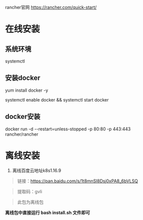 rancher官网
https://rancher.com/quick-start/

# 在线安装
## 系统环境
systemctl

## 安装docker

yum install docker -y

systemctl enable docker && systemctl start docker

## docker安装
docker run -d --restart=unless-stopped -p 80:80 -p 443:443 rancher/rancher

# 离线安装
1. 离线百度云地址k8s1.16.9

> 链接：https://pan.baidu.com/s/1t8mnSl8Dsj0xPA8_6bVLSQ 

> 提取码：gvli 

> 此包为离线包

**离线包中直接运行 bash install.sh 文件即可**